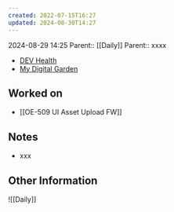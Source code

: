 ```yaml
---
created: 2022-07-15T16:27
updated: 2024-08-30T14:27
---
```

2024-08-29 14:25
Parent:: [[Daily]] 
Parent:: xxxx

- [DEV Health](https://health-configdev.mixtelematics.com/public/mapshow.htm?id=2001&mapid=1A35514B-E08F-4B7C-90B8-CD1774AE8CA3)
- [My Digital Garden](https://my-digital-garden-ten-inky.vercel.app/)

## Worked on

- [[OE-509 UI Asset Upload FW]]

## Notes

- xxx

## Other Information

![[Daily]]

